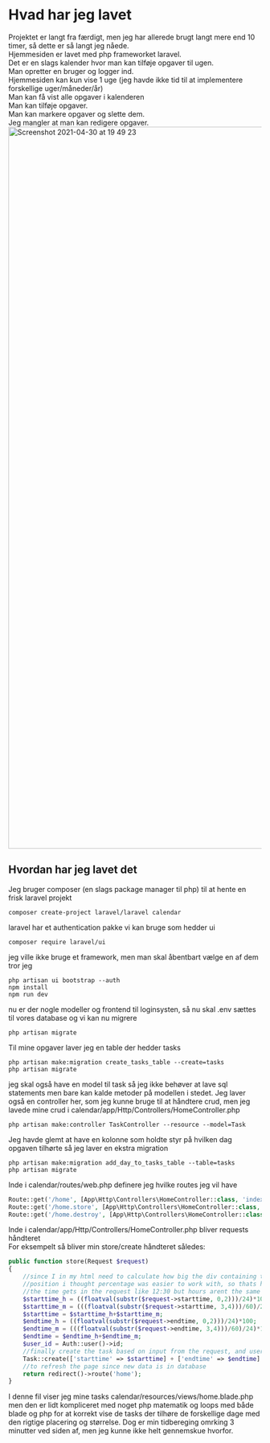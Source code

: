 # Hvad har jeg lavet

Projektet er langt fra færdigt, men jeg har allerede brugt langt mere end 10 timer, så dette er så langt jeg nåede. <br>
Hjemmesiden er lavet med php frameworket laravel.<br>
Det er en slags kalender hvor man kan tilføje opgaver til ugen.<br>
Man opretter en bruger og logger ind.<br>
Hjemmesiden kan kun vise 1 uge (jeg havde ikke tid til at implementere forskellige uger/måneder/år)<br>
Man kan få vist alle opgaver i kalenderen<br>
Man kan tilføje opgaver.<br>
Man kan markere opgaver og slette dem.<br>
Jeg mangler at man kan redigere opgaver.<br>
<img width="1436" alt="Screenshot 2021-04-30 at 19 49 23" src="https://user-images.githubusercontent.com/54975711/116734054-36671280-a9ed-11eb-94c6-435ebf07de65.png">


## Hvordan har jeg lavet det

Jeg bruger composer (en slags package manager til php) til at hente en frisk laravel projekt
```
composer create-project laravel/laravel calendar
```
laravel har et authentication pakke vi kan bruge som hedder ui
```
composer require laravel/ui
```
jeg ville ikke bruge et framework, men man skal åbentbart vælge en af dem tror jeg
```
php artisan ui bootstrap --auth
npm install
npm run dev
```
nu er der nogle modeller og frontend til loginsysten, så nu skal .env sættes til vores database og vi kan nu migrere
```
php artisan migrate
```
Til mine opgaver laver jeg en table der hedder tasks
```
php artisan make:migration create_tasks_table --create=tasks
php artisan migrate
```
jeg skal også have en model til task så jeg ikke behøver at lave sql statements men bare kan kalde metoder på modellen i stedet. Jeg laver også en controller her, som jeg kunne bruge til at håndtere crud, men jeg lavede mine crud i calendar/app/Http/Controllers/HomeController.php
```
php artisan make:controller TaskController --resource --model=Task
```
Jeg havde glemt at have en kolonne som holdte styr på hvilken dag opgaven tilhørte så jeg laver en ekstra migration
```
php artisan make:migration add_day_to_tasks_table --table=tasks
php artisan migrate
```

Inde i calendar/routes/web.php definere jeg hvilke routes jeg vil have
```php
Route::get('/home', [App\Http\Controllers\HomeController::class, 'index'])->name('home');
Route::get('/home.store', [App\Http\Controllers\HomeController::class, 'store'])->name('home.store');
Route::get('/home.destroy', [App\Http\Controllers\HomeController::class, 'destroy'])->name('home.destroy');
```

Inde i calendar/app/Http/Controllers/HomeController.php bliver requests håndteret<br>
For eksempelt så bliver min store/create håndteret således:
```php
public function store(Request $request)
{
    //since I in my html need to calculate how big the div containing the task and its 
    //position i thought percentage was easier to work with, so thats how im storing the data
    //the time gets in the request like 12:30 but hours arent the same as minutes so they need to be calculated differently
    $starttime_h = ((floatval(substr($request->starttime, 0,2)))/24)*100;
    $starttime_m = (((floatval(substr($request->starttime, 3,4)))/60)/24)*100;
    $starttime = $starttime_h+$starttime_m;
    $endtime_h = ((floatval(substr($request->endtime, 0,2)))/24)*100;
    $endtime_m = (((floatval(substr($request->endtime, 3,4)))/60)/24)*100;
    $endtime = $endtime_h+$endtime_m;
    $user_id = Auth::user()->id;
    //finally create the task based on input from the request, and users login id
    Task::create(['starttime' => $starttime] + ['endtime' => $endtime] + ['name' => $request->name] + ['day' => $request->day] + ['owner_fk' => $user_id]);
    //to refresh the page since new data is in database
    return redirect()->route('home');
}
```

I denne fil viser jeg mine tasks calendar/resources/views/home.blade.php men den er lidt kompliceret med noget php matematik og loops med både blade og php for at korrekt vise de tasks der tilhøre de forskellige dage med den rigtige placering og størrelse.
Dog er min tidbereging omrking 3 minutter ved siden af, men jeg kunne ikke helt gennemskue hvorfor.

